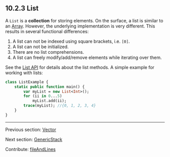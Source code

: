 ## 10.2.3 List

A `List` is a **collection** for storing elements.  On the surface, a list is similar to an [Array](std-Array.md).  However, the underlying implementation is very different.  This results in several functional differences:



1. A list can not be indexed using square brackets, i.e. `[0]`.
2. A list can not be initialized.
3. There are no list comprehensions.
4. A list can freely modify/add/remove elements while iterating over them.



See the [List API](http://api.haxe.org/List.html) for details about the list methods.  A simple example for working with lists:
```haxe
class ListExample {
	static public function main() {
		var myList = new List<Int>();
		for (ii in 0...5)
			myList.add(ii);
		trace(myList); //{0, 1, 2, 3, 4}
	}
}


```

---

Previous section: [Vector](std-vector.md)

Next section: [GenericStack](std-GenericStack.md)

Contribute: [fileAndLines](https://github.com/HaxeFoundation/HaxeManual/blob/master/10-std.tex#L77-77)